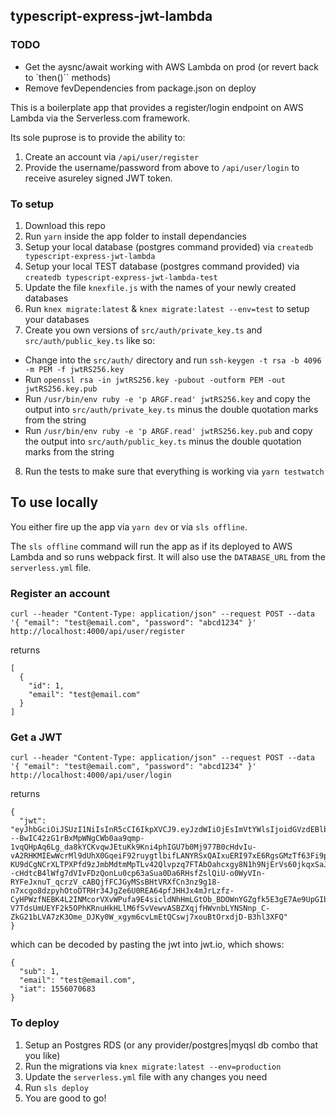 ## typescript-express-jwt-lambda

### TODO
- Get the aysnc/await working with AWS Lambda on prod (or revert back to `then()`` methods)
- Remove fevDependencies from package.json on deploy


This is a boilerplate app that provides a register/login endpoint on AWS Lambda via the Serverless.com framework.

Its sole puprose is to provide the ability to:

1. Create an account via `/api/user/register`
2. Provide the username/password from above to `/api/user/login` to receive asureley signed JWT token.

### To setup

1. Download this repo
2. Run `yarn` inside the app folder to install dependancies
3. Setup your local database (postgres command provided) via `createdb typescript-express-jwt-lambda`
4. Setup your local TEST database (postgres command provided) via `createdb typescript-express-jwt-lambda-test`
5. Update the file `knexfile.js` with the names of your newly created databases
6. Run `knex migrate:latest` & `knex migrate:latest --env=test` to setup your databases
7. Create you own versions of `src/auth/private_key.ts` and `src/auth/public_key.ts` like so:
  - Change into the `src/auth/` directory and run `ssh-keygen -t rsa -b 4096 -m PEM -f jwtRS256.key`
  - Run `openssl rsa -in jwtRS256.key -pubout -outform PEM -out jwtRS256.key.pub`
  - Run `/usr/bin/env ruby -e 'p ARGF.read' jwtRS256.key` and copy the output into `src/auth/private_key.ts` minus the double quotation marks from the string
  - Run `/usr/bin/env ruby -e 'p ARGF.read' jwtRS256.key.pub` and copy the output into `src/auth/public_key.ts` minus the double quotation marks from the string
8. Run the tests to make sure that everything is working via `yarn testwatch`

## To use locally

You either fire up the app via `yarn dev` or via `sls offline`.

The `sls offline` command will run the app as if its deployed to AWS Lambda and so runs webpack first. It will also use the `DATABASE_URL`  from the `serverless.yml` file.

### Register an account
```
curl --header "Content-Type: application/json" --request POST --data '{ "email": "test@email.com", "password": "abcd1234" }' http://localhost:4000/api/user/register
```

returns

```
[
  {
    "id": 1,
    "email": "test@email.com"
  }
]
```

### Get a JWT
```
curl --header "Content-Type: application/json" --request POST --data '{ "email": "test@email.com", "password": "abcd1234" }' http://localhost:4000/api/user/login
```

returns

```
{
  "jwt": "eyJhbGciOiJSUzI1NiIsInR5cCI6IkpXVCJ9.eyJzdWIiOjEsImVtYWlsIjoidGVzdEBlbWFpbC5jb20iLCJpYXQiOjE1NTYwNzA2ODN9.Cg---BwIC42zG1rBxMpWNgCWb0aa9qmp-1vqQHpAq6Lg_da8kYCKvqwJEtuKk9Kni4phIGU7b0Mj977B0cHdvIu-vA2RHKMIEwWcrMl9dUhX0GqeiF92ruygtlbifLANYRSxQAIxuERI97xE6RgsGMzTf63Fi9pllWwucyamdVSVoPNACVP80JhGhxp-KU9dCgNCrXLTPXPfd9zJmbMdtmMpTLv42Qlvpzq7FTAbOahcxgy8N1h9NjErVs60jkqxSaJeY7EuajZwH0V6SWjreBJPlSeabrOKU5IozrqjXvRe1o--cHdtcB4lWfg7dVIvFDzQonLu0cp63aSua0Da6RHsfZslQiU-o0WyVIn-RYFeJxnuT_qcrzV_cABQjfFCJGyMSsBHtVRXfCn3nz9g18-n7xcgo8dzpyhOtoDTRHr34JgZe6U0REA64pfJHHJx4mJrLzfz-CyHPWzfNEBK4L2INMcorVXvWPufa9E4sicldNhHmLGtOb_BDOWnYGZgfk5E3gE7Ae9UpGIbGmIlmdbWLb9WmuC2ZvDhkvnHjmI2nFbhd_7-V7TdsUmUEYF2k5OPhKRnuHkHLlM6fSvVewvASBZXqjfHWvnbLYNSNnp_C-ZkG21bLVA7zK3Ome_DJKy0W_xgym6cvLmEtQCswj7xouBtOrxdjD-B3hl3XFQ"
}
```

which can be decoded by pasting the jwt into jwt.io, which shows:

```
{
  "sub": 1,
  "email": "test@email.com",
  "iat": 1556070683
}
```

### To deploy

1. Setup an Postgres RDS (or any provider/postgres|myqsl db combo that you like)
2. Run the migrations via `knex migrate:latest --env=production`
3. Update the `serverless.yml` file with any changes you need
4. Run `sls deploy`
5. You are good to go!
